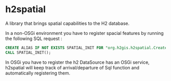 h2spatial
=====

A library that brings spatial capabilities to the H2 database.

In a non-OSGi environment you have to register spacial features by running the following SQL request :

```sql
CREATE ALIAS IF NOT EXISTS SPATIAL_INIT FOR "org.h2gis.h2spatial.CreateSpatialExtension.initSpatialExtension";
CALL SPATIAL_INIT();
```

In OSGi you have to register the h2 DataSource has an OSGi service,
 h2spatial will keep track of arrival/departure of Sql function and automatically registering them.

